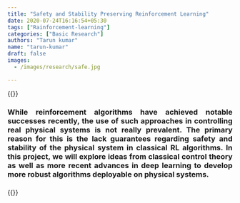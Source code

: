 ```yaml
---
title: "Safety and Stability Preserving Reinforcement Learning"
date: 2020-07-24T16:16:54+05:30
tags: ["Rainforcement-learning"]
categories: ["Basic Research"]
authors: "Tarun kumar"
name: "tarun-kumar"
draft: false
images:
  - /images/research/safe.jpg

---
```


{{<rawhtml>}} 
<div align="justify">
<h3>
	While reinforcement algorithms have achieved notable successes recently, the use of such approaches in controlling real physical systems is not really prevalent. The primary reason for this is the lack guarantees regarding safety and stability of the physical system in classical RL algorithms. In this project, we will explore ideas from classical control theory as well as more recent advances in deep learning to develop more robust algorithms deployable on physical systems.
<h3>
</div>
{{</rawhtml>}}


